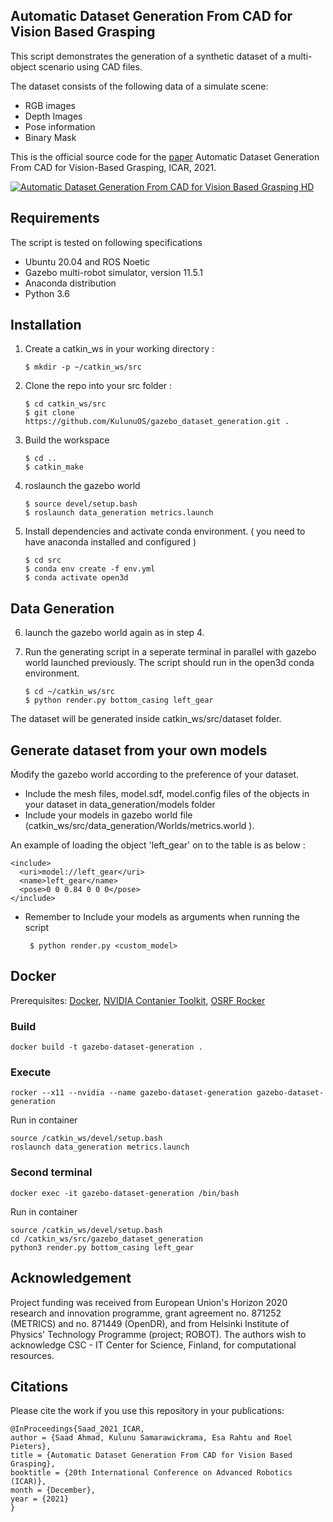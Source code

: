 
## Automatic Dataset Generation From CAD for Vision Based Grasping
This script demonstrates the generation of a synthetic dataset of a multi-object scenario using CAD files.

The dataset consists of the following data of a simulate scene:

- RGB images
- Depth Images
- Pose information
- Binary Mask

This is the official source code for the [paper](https://ieeexplore.ieee.org/abstract/document/9659336) Automatic Dataset Generation From CAD for Vision-Based Grasping, ICAR, 2021.

[![Automatic Dataset Generation From CAD for Vision Based Grasping HD](https://res.cloudinary.com/marcomontalbano/image/upload/v1634114596/video_to_markdown/images/youtube--DwlWrxc3Wis-c05b58ac6eb4c4700831b2b3070cd403.jpg)](https://www.youtube.com/watch?v=DwlWrxc3Wis "Automatic Dataset Generation From CAD for Vision Based Grasping HD")


## Requirements
The script is tested on following specifications

- Ubuntu 20.04 and ROS Noetic
- Gazebo multi-robot simulator, version 11.5.1
- Anaconda distribution 
- Python 3.6 

## Installation
1. Create a catkin_ws in your working directory :
    ~~~
    $ mkdir -p ~/catkin_ws/src
    ~~~
2. Clone the repo into your src folder :
    ~~~
    $ cd catkin_ws/src
    $ git clone https://github.com/KulunuOS/gazebo_dataset_generation.git .
    ~~~

3. Build the workspace
    ~~~
    $ cd ..
    $ catkin_make
    ~~~
4. roslaunch the gazebo world
    ~~~
    $ source devel/setup.bash 
    $ roslaunch data_generation metrics.launch
    ~~~ 
5. Install dependencies and activate conda environment. ( you need to have anaconda installed and configured )
    ~~~
    $ cd src
    $ conda env create -f env.yml
    $ conda activate open3d
    ~~~

## Data Generation

6. launch the gazebo world again as in step 4.

7. Run the generating script in a seperate terminal in parallel with gazebo world launched previously. The script should run in  the open3d conda environment.  
    ~~~
    $ cd ~/catkin_ws/src                          
    $ python render.py bottom_casing left_gear
    ~~~

The dataset will be generated inside catkin_ws/src/dataset folder.  

## Generate dataset from your own models

Ḿodify the gazebo world according to the preference of your dataset.
    
- Include the mesh files, model.sdf, model.config files of the objects in your dataset in data_generation/models folder
- Include your models in gazebo world file (catkin_ws/src/data_generation/Worlds/metrics.world ).

An example of loading the object 'left_gear' on to the table is as below :
    
    <include>
      <uri>model://left_gear</uri>
      <name>left_gear</name>
      <pose>0 0 0.84 0 0 0</pose>
    </include> 

- Remember to Include your models as arguments when running the script
    ~~~
     $ python render.py <custom_model> 
    ~~~

## Docker

Prerequisites: 
[Docker](https://docs.docker.com/engine/install/ubuntu/), 
[NVIDIA Contanier Toolkit](https://docs.nvidia.com/datacenter/cloud-native/container-toolkit/install-guide.html), 
[OSRF Rocker ](https://github.com/osrf/rocker)

### Build
```
docker build -t gazebo-dataset-generation .
```

### Execute
```
rocker --x11 --nvidia --name gazebo-dataset-generation gazebo-dataset-generation
```

Run in container
```
source /catkin_ws/devel/setup.bash
roslaunch data_generation metrics.launch
```

### Second terminal
```
docker exec -it gazebo-dataset-generation /bin/bash
```

Run in container
```
source /catkin_ws/devel/setup.bash
cd /catkin_ws/src/gazebo_dataset_generation
python3 render.py bottom_casing left_gear 
```

## Acknowledgement

Project funding was received from European Union's Horizon 2020 research and innovation programme, grant agreement no. 871252 (METRICS) and no. 871449 (OpenDR), and from Helsinki Institute of Physics' Technology Programme (project; ROBOT). The authors wish to acknowledge CSC - IT Center for Science, Finland, for computational resources.

## Citations

Please cite the work if you use this repository in your publications:
```
@InProceedings{Saad_2021_ICAR,
author = {Saad Ahmad, Kulunu Samarawickrama, Esa Rahtu and Roel Pieters},
title = {Automatic Dataset Generation From CAD for Vision Based Grasping},
booktitle = {20th International Conference on Advanced Robotics (ICAR)},
month = {December},
year = {2021}
}
```
